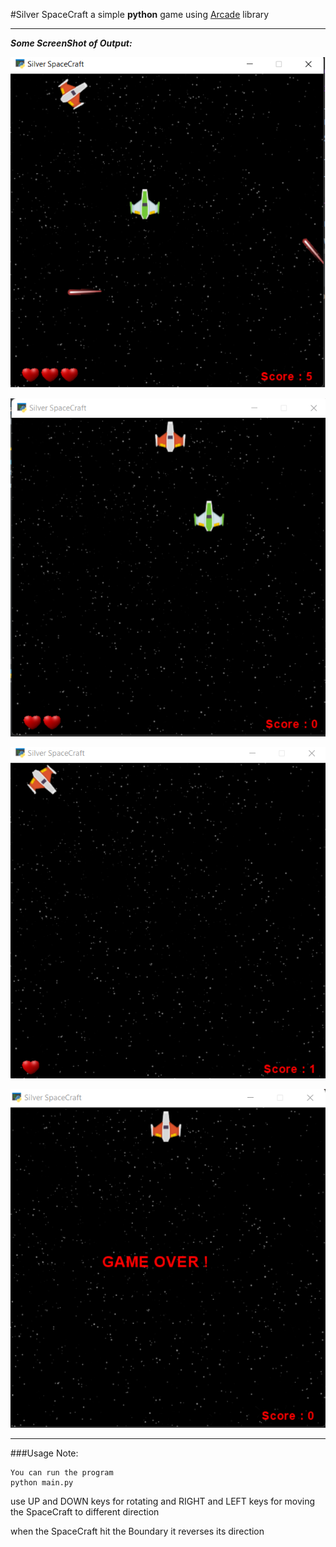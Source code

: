 #Silver SpaceCraft
a simple **python** game using [Arcade](https://api.arcade.academy/en/latest/) library

----
_**Some ScreenShot of Output:**_

![Beginning of the Game](img/1.png)

![After loosing one heart when the enemy hit our boundry](img/2.png)

![Score](img/3.png)

![after finishing the hearts](img/4.png)

----
###Usage Note:
```
You can run the program
python main.py 
```
use UP and DOWN keys for rotating and 
RIGHT and LEFT keys for moving the SpaceCraft to different direction

when the SpaceCraft hit the Boundary it reverses its direction







